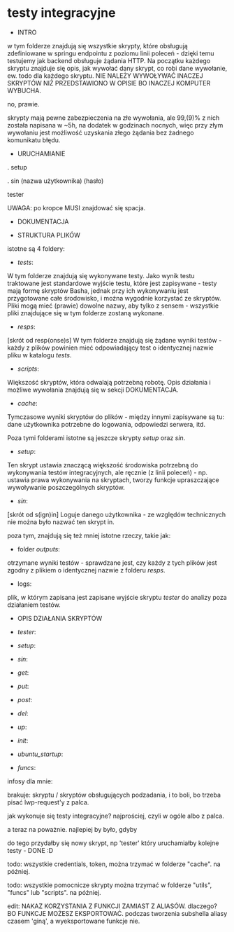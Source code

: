 # testy integracyjne

* INTRO

w tym folderze znajdują się wszystkie skrypty, które obsługują zdefiniowane w springu endpointu z poziomu linii poleceń - dzięki temu testujemy jak backend obsługuje żądania HTTP.
Na początku każdego skryptu znajduje się opis, jak wywołać dany skrypt, co robi dane wywołanie, ew. todo dla każdego skryptu.
NIE NALEŻY WYWOŁYWAĆ INACZEJ SKRYPTÓW NIŻ PRZEDSTAWIONO W OPISIE BO INACZEJ KOMPUTER WYBUCHA.

no, prawie.

skrypty mają pewne zabezpieczenia na złe wywołania, ale 99,(9)% z nich została napisana w ~5h, na dodatek w godzinach nocnych, więc przy złym wywołaniu jest możliwość uzyskania złego żądania bez żadnego komunikatu błędu. 

* URUCHAMIANIE

. setup

. sin (nazwa użytkownika) (hasło)

tester

UWAGA: po kropce MUSI znajdować się spacja.

* DOKUMENTACJA

* STRUKTURA PLIKÓW

istotne są 4 foldery:

* *tests*:

W tym folderze znajdują się wykonywane testy. 
Jako wynik testu traktowane jest standardowe wyjście testu, które jest zapisywane - testy mają formę skryptów Basha, jednak przy ich wykonywaniu jest przygotowane całe środowisko, i można wygodnie korzystać ze skryptów.
Pliki mogą mieć (prawie) dowolne nazwy, aby tylko z sensem - wszystkie pliki znajdujące się w tym folderze zostaną wykonane.

* *resps*:

[skrót od resp(onse)s] W tym folderze znajdują się żądane wyniki testów - każdy z plików powinien mieć odpowiadający test o identycznej nazwie pliku w katalogu *tests*.

* *scripts*:

Większość skryptów, która odwalają potrzebną robotę. Opis działania i możliwe wywołania znajdują się w sekcji DOKUMENTACJA.

* *cache*:

Tymczasowe wyniki skryptów do plików - między innymi zapisywane są tu: dane użytkownika potrzebne do logowania, odpowiedzi serwera, itd.

Poza tymi folderami istotne są jeszcze skrypty *setup* oraz *sin*.

* *setup*:

Ten skrypt ustawia znaczącą większość środowiska potrzebną do wykonywania testów integracyjnych, ale ręcznie (z linii poleceń) - np. ustawia prawa wykonywania na skryptach,
tworzy funkcje upraszczające wywoływanie poszczególnych skryptów.

* *sin*:

[skrót od s(ign)in] Loguje danego użytkownika - ze względów technicznych nie można było nazwać ten skrypt in.

poza tym, znajdują się też mniej istotne rzeczy, takie jak:

* folder *outputs*:

otrzymane wyniki testów - sprawdzane jest, czy każdy z tych plików jest zgodny z plikiem o identycznej nazwie z folderu *resps*.

* logs:

plik, w którym zapisana jest zapisane wyjście skryptu *tester* do analizy poza działaniem testów. 

* OPIS DZIAŁANIA SKRYPTÓW

* *tester*:

* *setup*:

* *sin*:

* *get*:

* *put*:

* *post*:

* *del*:

* *up*:

* *init*:

* *ubuntu_startup*:

* *funcs*:


infosy dla mnie:

brakuje: skryptu / skryptów obsługujących podzadania, i to boli, bo trzeba pisać lwp-request'y z palca.

jak wykonuje się testy integracyjne? najprościej, czyli w ogóle albo z palca.

a teraz na poważnie. najlepiej by było, gdyby 


do tego przydałby się nowy skrypt, np 'tester' który uruchamiałby kolejne testy - DONE :D

todo: wszystkie credentials, token, można trzymać w folderze "cache". na później.

todo: wszystkie pomocnicze skrypty można trzymać w folderze "utils", "funcs" lub "scripts". na później.

edit: NAKAZ KORZYSTANIA Z FUNKCJI ZAMIAST Z ALIASÓW. dlaczego? BO FUNKCJE MOŻESZ EKSPORTOWAĆ. podczas tworzenia subshella aliasy czasem 'giną', a wyeksportowane funkcje nie.

